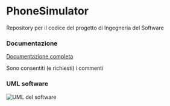 # PhoneSimulator
 Repository per il codice del progetto di Ingegneria del Software
 
 
 ### Documentazione
 [Documentazione completa](https://docs.google.com/document/d/1Qp8zCO5xep3hJsoPorasWVTrHCBqD0262AY88BYDcUI/edit?usp=sharing)
 
 Sono consentiti (e richiesti) i commenti
 
 
 ### UML software
 ![UML del software](Asset/ProgettoPhone.png)

